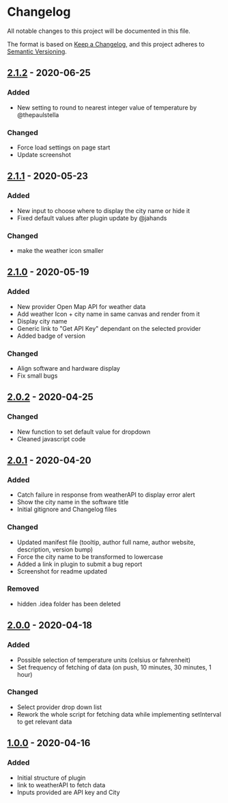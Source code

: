 # Changelog

All notable changes to this project will be documented in this file.

The format is based on [Keep a Changelog](https://keepachangelog.com/en/1.0.0/),
and this project adheres to [Semantic Versioning](https://semver.org/spec/v2.0.0.html).

## [2.1.2] - 2020-06-25

### Added

- New setting to round to nearest integer value of temperature by @thepaulstella

### Changed

- Force load settings on page start
- Update screenshot

## [2.1.1] - 2020-05-23

### Added

- New input to choose where to display the city name or hide it
- Fixed default values after plugin update by @jahands

### Changed

- make the weather icon smaller

## [2.1.0] - 2020-05-19

### Added

- New provider Open Map API for weather data
- Add weather Icon + city name in same canvas and render from it
- Display city name
- Generic link to "Get API Key" dependant on the selected provider
- Added badge of version

### Changed

- Align software and hardware display
- Fix small bugs

## [2.0.2] - 2020-04-25

### Changed

- New function to set default value for dropdown
- Cleaned javascript code

## [2.0.1] - 2020-04-20

### Added

- Catch failure in response from weatherAPI to display error alert
- Show the city name in the software title
- Initial gitignore and Changelog files

### Changed

- Updated manifest file (tooltip, author full name, author website, description, version bump)
- Force the city name to be transformed to lowercase
- Added a link in plugin to submit a bug report
- Screenshot for readme updated

### Removed

- hidden .idea folder has been deleted

## [2.0.0] - 2020-04-18

### Added

- Possible selection of temperature units (celsius or fahrenheit)
- Set frequency of fetching of data (on push, 10 minutes, 30 minutes, 1 hour)

### Changed

- Select provider drop down list
- Rework the whole script for fetching data while implementing setInterval to get relevant data

## [1.0.0] - 2020-04-16

### Added

- Initial structure of plugin
- link to weatherAPI to fetch data
- Inputs provided are API key and City

[1.0.0]: https://github.com/JaouherK/streamDeck-weatherPlugin/releases/tag/v0.5
[2.0.0]: https://github.com/JaouherK/streamDeck-weatherPlugin/releases/tag/v1.0
[2.0.1]: https://github.com/JaouherK/streamDeck-weatherPlugin/releases/tag/v2.0.1
[2.0.2]: https://github.com/JaouherK/streamDeck-weatherPlugin/releases/tag/v2.0.2
[2.1.0]: https://github.com/JaouherK/streamDeck-weatherPlugin/releases/tag/v2.1.0
[2.1.1]: https://github.com/JaouherK/streamDeck-weatherPlugin/releases/tag/v2.1.1
[2.1.2]: https://github.com/JaouherK/streamDeck-weatherPlugin/releases/tag/v2.1.2

